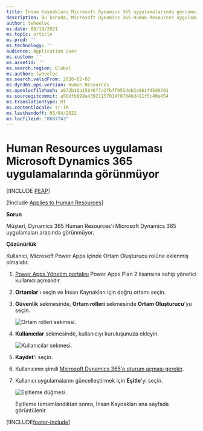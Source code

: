 ```yaml
---
title: İnsan Kaynakları Microsoft Dynamics 365 uygulamalarında görünmez
description: Bu konuda, Microsoft Dynamics 365 Human Resources uygulaması Microsoft Dynamics 365 uygulamaları arasında listelenmemişse ne yapılması gerektiği açıklanmaktadır.
author: twheeloc
ms.date: 08/19/2021
ms.topic: article
ms.prod: ''
ms.technology: ''
audience: Application User
ms.custom: ''
ms.assetid: ''
ms.search.region: Global
ms.author: twheeloc
ms.search.validFrom: 2020-02-03
ms.dyn365.ops.version: Human Resources
ms.openlocfilehash: a973b10a15846f7a27bff955deb2a961f45d9701
ms.sourcegitcommit: a58dfb892e43921157014f0784bd411f5c40e454
ms.translationtype: HT
ms.contentlocale: tr-TR
ms.lasthandoff: 05/04/2022
ms.locfileid: "8687743"
---
```

# <a name="human-resources-app-doesnt-appear-in-microsoft-dynamics-365-apps"></a>Human Resources uygulaması Microsoft Dynamics 365 uygulamalarında görünmüyor


[!INCLUDE [PEAP](../includes/peap-2.md)]

[!include [Applies to Human Resources](../includes/applies-to-hr.md)]

**Sorun**

Müşteri, Dynamics 365 Human Resources'ı Microsoft Dynamics 365 uygulamaları arasında görünmüyor.

**Çözünürlük**

Kullanıcı, Microsoft Power Apps içinde Ortam Oluşturucu rolüne eklenmiş olmalıdır.

1. [Power Apps Yönetim portalını](https://preview.admin.powerapps.com/) Power Apps Plan 2 lisansına sahip yönetici kullanıcı açmalıdır.

2. **Ortamlar**'ı seçin ve İnsan Kaynakları için doğru ortamı seçin.

3. **Güvenlik** sekmesinde, **Ortam rolleri** sekmesinde **Ortam Oluşturucu**'yu seçin.

    ![Ortam rolleri sekmesi.](media/environment-roles.png)

4. **Kullanıcılar** sekmesinde, kullanıcıyı kuruluşunuza ekleyin.

    ![Kullanıcılar sekmesi.](media/environment-maker.png)

5. **Kaydet**'i seçin.

6. Kullanıcının şimdi [Microsoft Dynamics 365'e oturum açması gerekir](https://home.dynamics.com/).

7. Kullanıcı uygulamalarını güncelleştirmek için **Eşitle**'yi seçin.

    ![Eşitleme düğmesi.](media/get-more.png)

    Eşitleme tamamlandıktan sonra, İnsan Kaynakları ana sayfada görüntülenir.


[!INCLUDE[footer-include](../includes/footer-banner.md)]
